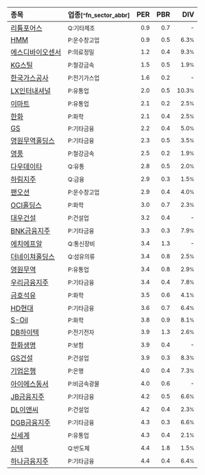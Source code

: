 | **종목** | **업종**<small>[^fn_sector_abbr]</small> | **PER** | **PBR** | **DIV** |
| :--- | :--- | --: | --: | --: |
| [리튬포어스](/073570/) | <small>Q:기타제조</small> | <small>0.9</small> | <small>0.7</small> | <small>-</small> |
| [HMM](/011200/) | <small>P:운수창고업</small> | <small>0.9</small> | <small>0.5</small> | <small>6.3<small>%</small></small> |
| [에스디바이오센서](/137310/) | <small>P:의료정밀</small> | <small>1.2</small> | <small>0.4</small> | <small>9.3<small>%</small></small> |
| [KG스틸](/016380/) | <small>P:철강금속</small> | <small>1.5</small> | <small>0.5</small> | <small>1.9<small>%</small></small> |
| [한국가스공사](/036460/) | <small>P:전기가스업</small> | <small>1.6</small> | <small>0.2</small> | <small>-</small> |
| [LX인터내셔널](/001120/) | <small>P:유통업</small> | <small>2.0</small> | <small>0.5</small> | <small>10.3<small>%</small></small> |
| [이마트](/139480/) | <small>P:유통업</small> | <small>2.1</small> | <small>0.2</small> | <small>2.5<small>%</small></small> |
| [한화](/000880/) | <small>P:화학</small> | <small>2.1</small> | <small>0.4</small> | <small>2.5<small>%</small></small> |
| [GS](/078930/) | <small>P:기타금융</small> | <small>2.2</small> | <small>0.4</small> | <small>5.0<small>%</small></small> |
| [영원무역홀딩스](/009970/) | <small>P:기타금융</small> | <small>2.3</small> | <small>0.5</small> | <small>3.5<small>%</small></small> |
| [영풍](/000670/) | <small>P:철강금속</small> | <small>2.5</small> | <small>0.2</small> | <small>1.9<small>%</small></small> |
| [다우데이타](/032190/) | <small>Q:유통</small> | <small>2.8</small> | <small>0.5</small> | <small>2.0<small>%</small></small> |
| [하림지주](/003380/) | <small>Q:금융</small> | <small>2.9</small> | <small>0.3</small> | <small>1.5<small>%</small></small> |
| [팬오션](/028670/) | <small>P:운수창고업</small> | <small>2.9</small> | <small>0.4</small> | <small>4.0<small>%</small></small> |
| [OCI홀딩스](/010060/) | <small>P:화학</small> | <small>3.0</small> | <small>0.7</small> | <small>2.3<small>%</small></small> |
| [대우건설](/047040/) | <small>P:건설업</small> | <small>3.2</small> | <small>0.4</small> | <small>-</small> |
| [BNK금융지주](/138930/) | <small>P:기타금융</small> | <small>3.3</small> | <small>0.3</small> | <small>7.9<small>%</small></small> |
| [에치에프알](/230240/) | <small>Q:통신장비</small> | <small>3.4</small> | <small>1.3</small> | <small>-</small> |
| [더네이쳐홀딩스](/298540/) | <small>Q:섬유의류</small> | <small>3.4</small> | <small>0.8</small> | <small>2.5<small>%</small></small> |
| [영원무역](/111770/) | <small>P:유통업</small> | <small>3.4</small> | <small>0.8</small> | <small>2.9<small>%</small></small> |
| [우리금융지주](/316140/) | <small>P:기타금융</small> | <small>3.4</small> | <small>0.4</small> | <small>7.8<small>%</small></small> |
| [금호석유](/011780/) | <small>P:화학</small> | <small>3.5</small> | <small>0.6</small> | <small>4.1<small>%</small></small> |
| [HD현대](/267250/) | <small>P:기타금융</small> | <small>3.6</small> | <small>0.7</small> | <small>6.4<small>%</small></small> |
| [S-Oil](/010950/) | <small>P:화학</small> | <small>3.8</small> | <small>0.9</small> | <small>8.1<small>%</small></small> |
| [DB하이텍](/000990/) | <small>P:전기전자</small> | <small>3.9</small> | <small>1.3</small> | <small>2.6<small>%</small></small> |
| [한화생명](/088350/) | <small>P:보험</small> | <small>3.9</small> | <small>0.4</small> | <small>-</small> |
| [GS건설](/006360/) | <small>P:건설업</small> | <small>3.9</small> | <small>0.3</small> | <small>8.3<small>%</small></small> |
| [기업은행](/024110/) | <small>P:은행</small> | <small>4.0</small> | <small>0.4</small> | <small>7.3<small>%</small></small> |
| [아이에스동서](/010780/) | <small>P:비금속광물</small> | <small>4.0</small> | <small>0.6</small> | <small>-</small> |
| [JB금융지주](/175330/) | <small>P:기타금융</small> | <small>4.2</small> | <small>0.5</small> | <small>6.6<small>%</small></small> |
| [DL이앤씨](/375500/) | <small>P:건설업</small> | <small>4.2</small> | <small>0.4</small> | <small>2.3<small>%</small></small> |
| [DGB금융지주](/139130/) | <small>P:기타금융</small> | <small>4.3</small> | <small>0.3</small> | <small>6.6<small>%</small></small> |
| [신세계](/004170/) | <small>P:유통업</small> | <small>4.3</small> | <small>0.4</small> | <small>2.1<small>%</small></small> |
| [심텍](/222800/) | <small>Q:반도체</small> | <small>4.4</small> | <small>1.8</small> | <small>1.5<small>%</small></small> |
| [하나금융지주](/086790/) | <small>P:기타금융</small> | <small>4.4</small> | <small>0.4</small> | <small>6.4<small>%</small></small> |